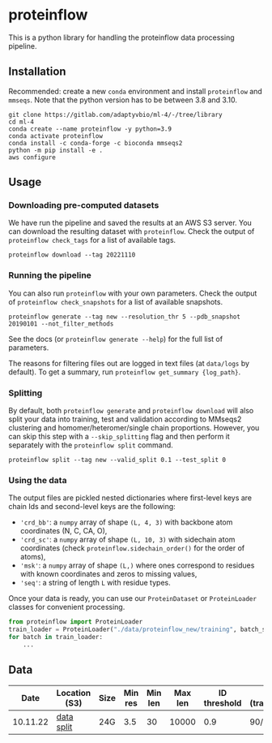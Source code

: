 # proteinflow
This is a python library for handling the proteinflow data processing pipeline.

## Installation
Recommended: create a new `conda` environment and install `proteinflow` and `mmseqs`. Note that the python version has to be between 3.8 and 3.10.
```
git clone https://gitlab.com/adaptyvbio/ml-4/-/tree/library
cd ml-4
conda create --name proteinflow -y python=3.9
conda activate proteinflow
conda install -c conda-forge -c bioconda mmseqs2
python -m pip install -e .
aws configure
```

## Usage
### Downloading pre-computed datasets
We have run the pipeline and saved the results at an AWS S3 server. You can download the resulting dataset with `proteinflow`. Check the output of `proteinflow check_tags` for a list of available tags.
```
proteinflow download --tag 20221110 
```

### Running the pipeline
You can also run `proteinflow` with your own parameters. Check the output of `proteinflow check_snapshots` for a list of available snapshots.
```
proteinflow generate --tag new --resolution_thr 5 --pdb_snapshot 20190101 --not_filter_methods
```
See the docs (or `proteinflow generate --help`) for the full list of parameters.

The reasons for filtering files out are logged in text files (at `data/logs` by default). To get a summary, run `proteinflow get_summary {log_path}`.

### Splitting
By default, both `proteinflow generate` and `proteinflow download` will also split your data into training, test and validation according to MMseqs2 clustering and homomer/heteromer/single chain proportions. However, you can skip this step with a `--skip_splitting` flag and then perform it separately with the `proteinflow split` command.
```
proteinflow split --tag new --valid_split 0.1 --test_split 0
```

### Using the data
The output files are pickled nested dictionaries where first-level keys are chain Ids and second-level keys are the following:
- `'crd_bb'`: a `numpy` array of shape `(L, 4, 3)` with backbone atom coordinates (N, C, CA, O),
- `'crd_sc'`: a `numpy` array of shape `(L, 10, 3)` with sidechain atom coordinates (check `proteinflow.sidechain_order()` for the order of atoms),
- `'msk'`: a `numpy` array of shape `(L,)` where ones correspond to residues with known coordinates and
    zeros to missing values,
- `'seq'`: a string of length `L` with residue types.

Once your data is ready, you can use our `ProteinDataset` or `ProteinLoader` classes 
for convenient processing. 
```python
from proteinflow import ProteinLoader
train_loader = ProteinLoader("./data/proteinflow_new/training", batch_size=8)
for batch in train_loader:
    ...
```

## Data

|Date    |Location (S3)|Size|Min res|Min len|Max len|ID threshold|Split (train/val/test)|Missing thr (ends/middle)|
|--------|--------|----|-------|-------|-------|------------|-----|-----------|
|10.11.22|[data](s3://ml4-main-storage/proteinflow_20221110/) [split]("s3://ml4-main-storage/proteinflow_20221110_splits_dict/")|24G|3.5|30|10000|0.9|90/5/5|0.3/0.1



